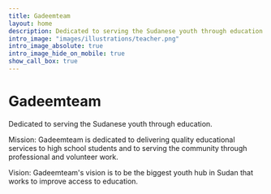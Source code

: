 ```yaml
---
title: Gadeemteam
layout: home
description: Dedicated to serving the Sudanese youth through education.illustrated.
intro_image: "images/illustrations/teacher.png"
intro_image_absolute: true
intro_image_hide_on_mobile: true
show_call_box: true
---
```


# Gadeemteam

Dedicated to serving the Sudanese youth through education.

Mission:
Gadeemteam is dedicated to delivering quality educational services to high school students and to serving the community through professional and volunteer work.

Vision:
Gadeemteam's vision is to be the biggest youth hub in Sudan that works to improve access to education.
